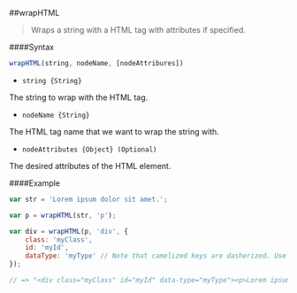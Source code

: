 ##wrapHTML
>Wraps a string with a HTML tag with attributes if specified.

####Syntax
```js
wrapHTML(string, nodeName, [nodeAttribures])
```

- <code>string {String}</code>

The string to wrap with the HTML tag.

- <code>nodeName {String}</code>

The HTML tag name that we want to wrap the string with.

- <code>nodeAttributes {Object} (Optional)</code>

The desired attributes of the HTML element.

####Example
```js
var str = 'Lorem ipsum dolor sit amet.';

var p = wrapHTML(str, 'p');

var div = wrapHTML(p, 'div', {
    class: 'myClass',
    id: 'myId',
    dataType: 'myType' // Note that camelized keys are dasherized. Use string format to avoid this action.
});

// => "<div class="myClass" id="myId" data-type="myType"><p>Lorem ipsum dolor sit amet.</p></div>"
```